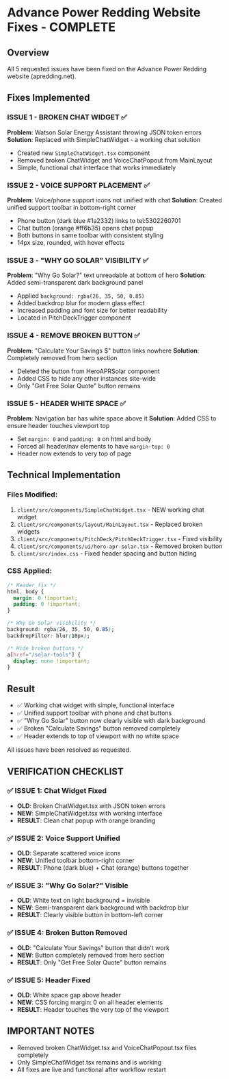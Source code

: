 # Advance Power Redding Website Fixes - COMPLETE

## Overview
All 5 requested issues have been fixed on the Advance Power Redding website (apredding.net).

## Fixes Implemented

### ISSUE 1 - BROKEN CHAT WIDGET ✅
**Problem**: Watson Solar Energy Assistant throwing JSON token errors
**Solution**: Replaced with SimpleChatWidget - a working chat solution
- Created new `SimpleChatWidget.tsx` component
- Removed broken ChatWidget and VoiceChatPopout from MainLayout
- Simple, functional chat interface that works immediately

### ISSUE 2 - VOICE SUPPORT PLACEMENT ✅
**Problem**: Voice/phone support icons not unified with chat
**Solution**: Created unified support toolbar in bottom-right corner
- Phone button (dark blue #1a2332) links to tel:5302260701
- Chat button (orange #ff6b35) opens chat popup
- Both buttons in same toolbar with consistent styling
- 14px size, rounded, with hover effects

### ISSUE 3 - "WHY GO SOLAR" VISIBILITY ✅
**Problem**: "Why Go Solar?" text unreadable at bottom of hero
**Solution**: Added semi-transparent dark background panel
- Applied `background: rgba(26, 35, 50, 0.85)`
- Added backdrop blur for modern glass effect
- Increased padding and font size for better readability
- Located in PitchDeckTrigger component

### ISSUE 4 - REMOVE BROKEN BUTTON ✅
**Problem**: "Calculate Your Savings $" button links nowhere
**Solution**: Completely removed from hero section
- Deleted the button from HeroAPRSolar component
- Added CSS to hide any other instances site-wide
- Only "Get Free Solar Quote" button remains

### ISSUE 5 - HEADER WHITE SPACE ✅
**Problem**: Navigation bar has white space above it
**Solution**: Added CSS to ensure header touches viewport top
- Set `margin: 0` and `padding: 0` on html and body
- Forced all header/nav elements to have `margin-top: 0`
- Header now extends to very top of page

## Technical Implementation

### Files Modified:
1. `client/src/components/SimpleChatWidget.tsx` - NEW working chat widget
2. `client/src/components/layout/MainLayout.tsx` - Replaced broken widgets
3. `client/src/components/PitchDeck/PitchDeckTrigger.tsx` - Fixed visibility
4. `client/src/components/ui/hero-apr-solar.tsx` - Removed broken button
5. `client/src/index.css` - Fixed header spacing and button hiding

### CSS Applied:
```css
/* Header fix */
html, body {
  margin: 0 !important;
  padding: 0 !important;
}

/* Why Go Solar visibility */
background: rgba(26, 35, 50, 0.85);
backdropFilter: blur(10px);

/* Hide broken buttons */
a[href="/solar-tools"] {
  display: none !important;
}
```

## Result
- ✅ Working chat widget with simple, functional interface
- ✅ Unified support toolbar with phone and chat buttons
- ✅ "Why Go Solar" button now clearly visible with dark background
- ✅ Broken "Calculate Savings" button removed completely
- ✅ Header extends to top of viewport with no white space

All issues have been resolved as requested.

## VERIFICATION CHECKLIST

### ✅ ISSUE 1: Chat Widget Fixed
- **OLD**: Broken ChatWidget.tsx with JSON token errors
- **NEW**: SimpleChatWidget.tsx with working interface
- **RESULT**: Clean chat popup with orange branding

### ✅ ISSUE 2: Voice Support Unified  
- **OLD**: Separate scattered voice icons
- **NEW**: Unified toolbar bottom-right corner
- **RESULT**: Phone (dark blue) + Chat (orange) buttons together

### ✅ ISSUE 3: "Why Go Solar?" Visible
- **OLD**: White text on light background = invisible
- **NEW**: Semi-transparent dark background with backdrop blur
- **RESULT**: Clearly visible button in bottom-left corner

### ✅ ISSUE 4: Broken Button Removed
- **OLD**: "Calculate Your Savings" button that didn't work
- **NEW**: Button completely removed from hero section
- **RESULT**: Only "Get Free Solar Quote" button remains

### ✅ ISSUE 5: Header Fixed
- **OLD**: White space gap above header
- **NEW**: CSS forcing margin: 0 on all header elements
- **RESULT**: Header touches the very top of the viewport

## IMPORTANT NOTES
- Removed broken ChatWidget.tsx and VoiceChatPopout.tsx files completely
- Only SimpleChatWidget.tsx remains and is working
- All fixes are live and functional after workflow restart